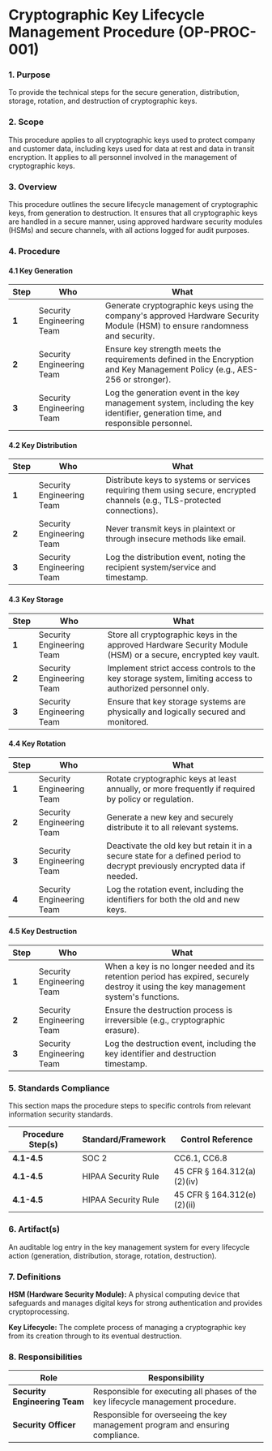 # Cryptographic Key Lifecycle Management Procedure (OP-PROC-001)

### 1. Purpose

To provide the technical steps for the secure generation, distribution, storage, rotation, and destruction of cryptographic keys.

### 2. Scope

This procedure applies to all cryptographic keys used to protect company and customer data, including keys used for data at rest and data in transit encryption. It applies to all personnel involved in the management of cryptographic keys.

### 3. Overview

This procedure outlines the secure lifecycle management of cryptographic keys, from generation to destruction. It ensures that all cryptographic keys are handled in a secure manner, using approved hardware security modules (HSMs) and secure channels, with all actions logged for audit purposes.

### 4. Procedure

#### 4.1 Key Generation

| **Step** | **Who**                      | **What**                                                                                                                              |
| -------- | ---------------------------- | ------------------------------------------------------------------------------------------------------------------------------------- |
| **1**    | Security Engineering Team    | Generate cryptographic keys using the company's approved Hardware Security Module (HSM) to ensure randomness and security.            |
| **2**    | Security Engineering Team    | Ensure key strength meets the requirements defined in the Encryption and Key Management Policy (e.g., AES-256 or stronger).           |
| **3**    | Security Engineering Team    | Log the generation event in the key management system, including the key identifier, generation time, and responsible personnel.      |

#### 4.2 Key Distribution

| **Step** | **Who**                      | **What**                                                                                                                              |
| -------- | ---------------------------- | ------------------------------------------------------------------------------------------------------------------------------------- |
| **1**    | Security Engineering Team    | Distribute keys to systems or services requiring them using secure, encrypted channels (e.g., TLS-protected connections).             |
| **2**    | Security Engineering Team    | Never transmit keys in plaintext or through insecure methods like email.                                                              |
| **3**    | Security Engineering Team    | Log the distribution event, noting the recipient system/service and timestamp.                                                        |

#### 4.3 Key Storage

| **Step** | **Who**                      | **What**                                                                                                                              |
| -------- | ---------------------------- | ------------------------------------------------------------------------------------------------------------------------------------- |
| **1**    | Security Engineering Team    | Store all cryptographic keys in the approved Hardware Security Module (HSM) or a secure, encrypted key vault.                           |
| **2**    | Security Engineering Team    | Implement strict access controls to the key storage system, limiting access to authorized personnel only.                               |
| **3**    | Security Engineering Team    | Ensure that key storage systems are physically and logically secured and monitored.                                                   |

#### 4.4 Key Rotation

| **Step** | **Who**                      | **What**                                                                                                                              |
| -------- | ---------------------------- | ------------------------------------------------------------------------------------------------------------------------------------- |
| **1**    | Security Engineering Team    | Rotate cryptographic keys at least annually, or more frequently if required by policy or regulation.                                  |
| **2**    | Security Engineering Team    | Generate a new key and securely distribute it to all relevant systems.                                                                |
| **3**    | Security Engineering Team    | Deactivate the old key but retain it in a secure state for a defined period to decrypt previously encrypted data if needed.             |
| **4**    | Security Engineering Team    | Log the rotation event, including the identifiers for both the old and new keys.                                                      |

#### 4.5 Key Destruction

| **Step** | **Who**                      | **What**                                                                                                                              |
| -------- | ---------------------------- | ------------------------------------------------------------------------------------------------------------------------------------- |
| **1**    | Security Engineering Team    | When a key is no longer needed and its retention period has expired, securely destroy it using the key management system's functions. |
| **2**    | Security Engineering Team    | Ensure the destruction process is irreversible (e.g., cryptographic erasure).                                                         |
| **3**    | Security Engineering Team    | Log the destruction event, including the key identifier and destruction timestamp.                                                    |

### 5. Standards Compliance

This section maps the procedure steps to specific controls from relevant information security standards.

| **Procedure Step(s)** | **Standard/Framework**     | **Control Reference**        |
| --------------------- | -------------------------- | ---------------------------- |
| **4.1-4.5**           | SOC 2                      | CC6.1, CC6.8                 |
| **4.1-4.5**           | HIPAA Security Rule        | 45 CFR § 164.312(a)(2)(iv)   |
| **4.1-4.5**           | HIPAA Security Rule        | 45 CFR § 164.312(e)(2)(ii)   |

### 6. Artifact(s)

An auditable log entry in the key management system for every lifecycle action (generation, distribution, storage, rotation, destruction).

### 7. Definitions

**HSM (Hardware Security Module):** A physical computing device that safeguards and manages digital keys for strong authentication and provides cryptoprocessing.

**Key Lifecycle:** The complete process of managing a cryptographic key from its creation through to its eventual destruction.

### 8. Responsibilities

| **Role**                  | **Responsibility**                                                              |
| ------------------------- | ------------------------------------------------------------------------------- |
| **Security Engineering Team** | Responsible for executing all phases of the key lifecycle management procedure. |
| **Security Officer**      | Responsible for overseeing the key management program and ensuring compliance.  |
